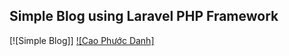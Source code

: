 ## Simple Blog using Laravel PHP Framework

[![Simple Blog]]
[![Cao Phước Danh]](http://danhcp.name.vn)